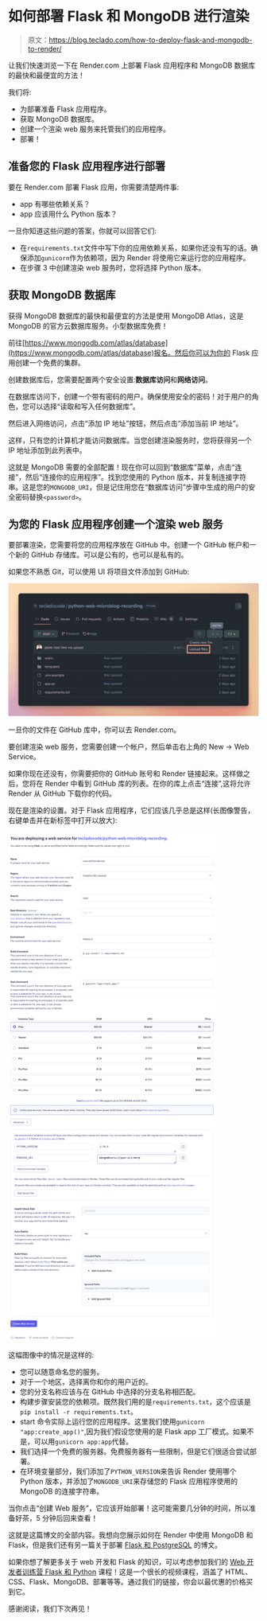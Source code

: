 # 如何部署 Flask 和 MongoDB 进行渲染

> 原文：<https://blog.teclado.com/how-to-deploy-flask-and-mongodb-to-render/>

让我们快速浏览一下在 Render.com 上部署 Flask 应用程序和 MongoDB 数据库的最快和最便宜的方法！

我们将:

*   为部署准备 Flask 应用程序。
*   获取 MongoDB 数据库。
*   创建一个渲染 web 服务来托管我们的应用程序。
*   部署！

## 准备您的 Flask 应用程序进行部署

要在 Render.com 部署 Flask 应用，你需要清楚两件事:

*   app 有哪些依赖关系？
*   app 应该用什么 Python 版本？

一旦你知道这些问题的答案，你就可以回答它们:

*   在`requirements.txt`文件中写下你的应用依赖关系，如果你还没有写的话。确保添加`gunicorn`作为依赖项，因为 Render 将使用它来运行您的应用程序。
*   在步骤 3 中创建渲染 web 服务时，您将选择 Python 版本。

## 获取 MongoDB 数据库

获得 MongoDB 数据库的最快和最便宜的方法是使用 MongoDB Atlas，这是 MongoDB 的官方云数据库服务。小型数据库免费！

前往[https://www.mongodb.com/atlas/database](https://www.mongodb.com/atlas/database)报名。然后你可以为你的 Flask 应用创建一个免费的集群。

创建数据库后，您需要配置两个安全设置:**数据库访问**和**网络访问**。

在数据库访问下，创建一个带有密码的用户。确保使用安全的密码！对于用户的角色，您可以选择“读取和写入任何数据库”。

然后进入网络访问，点击“添加 IP 地址”按钮，然后点击“添加当前 IP 地址”。

这样，只有您的计算机才能访问数据库。当您创建渲染服务时，您将获得另一个 IP 地址添加到此列表中。

这就是 MongoDB 需要的全部配置！现在你可以回到“数据库”菜单，点击“连接”，然后“连接你的应用程序”。找到您使用的 Python 版本，并复制连接字符串。这是您的`MONGODB_URI`，但是记住用您在“数据库访问”步骤中生成的用户的安全密码替换`<password>`。

## 为您的 Flask 应用程序创建一个渲染 web 服务

要部署渲染，您需要将您的应用程序放在 GitHub 中。创建一个 GitHub 帐户和一个新的 GitHub 存储库。可以是公有的，也可以是私有的。

如果您不熟悉 Git，可以使用 UI 将项目文件添加到 GitHub:

![Screenshot showing the GitHub UI with a repository open, and a dropdown showing the text 'Upload files' when you click on the '+' icon](img/ef25c4b245e76a600de3e0bcbc87184b.png)

一旦你的文件在 GitHub 库中，你可以去 Render.com。

要创建渲染 web 服务，您需要创建一个帐户，然后单击右上角的 New -> Web Service。

如果你现在还没有，你需要把你的 GitHub 账号和 Render 链接起来。这样做之后，您将在 Render 中看到 GitHub 库的列表。在你的库上点击“连接”,这将允许 Render 从 GitHub 下载你的代码。

现在是渲染的设置。对于 Flask 应用程序，它们应该几乎总是这样(长图像警告，右键单击并在新标签中打开以放大):

![Screenshot showing the settings for deploying our app in Render, detailed in the next few paragraphs](img/89143e152faf2d04699a8f3eaa8ebe0f.png)

这幅图像中的情况是这样的:

*   您可以随意命名您的服务。
*   对于一个地区，选择离你和你的用户近的。
*   您的分支名称应该与在 GitHub 中选择的分支名称相匹配。
*   构建步骤安装您的依赖项。既然我们用的是`requirements.txt`，这个应该是`pip install -r requirements.txt`。
*   start 命令实际上运行您的应用程序。这里我们使用`gunicorn "app:create_app()"`,因为我们假设您使用的是 Flask app 工厂模式。如果不是，可以用`gunicorn app:app`代替。
*   我们选择一个免费的服务器。免费服务器有一些限制，但是它们很适合尝试部署。
*   在环境变量部分，我们添加了`PYTHON_VERSION`来告诉 Render 使用哪个 Python 版本，并添加了`MONGODB_URI`来存储您的 Flask 应用程序使用的 MongoDB 的连接字符串。

当你点击“创建 Web 服务”，它应该开始部署！这可能需要几分钟的时间，所以准备好茶，5 分钟后回来查看！

这就是这篇博文的全部内容。我想向您展示如何在 Render 中使用 MongoDB 和 Flask，但是我们还有另一篇关于部署 [Flask 和 PostgreSQL](https://blog.teclado.com/how-to-deploy-your-first-rest-api-with-flask-for-free/) 的博文。

如果你想了解更多关于 web 开发和 Flask 的知识，可以考虑参加我们的 [Web 开发者训练营 Flask 和 Python](https://go.tecla.do/web-dev-course-sale) 课程！这是一个很长的视频课程，涵盖了 HTML、CSS、Flask、MongoDB、部署等等。通过我们的链接，你会以最优惠的价格买到它。

感谢阅读，我们下次再见！